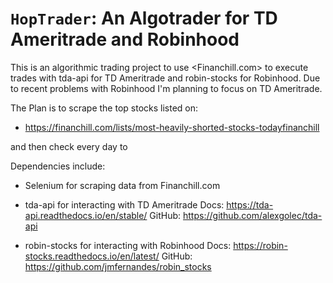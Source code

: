 ``HopTrader``: An Algotrader for TD Ameritrade and Robinhood
========================================
This is an algorithmic trading project to use <Financhill.com> to execute trades with tda-api for TD   Ameritrade and robin-stocks for Robinhood. Due to recent problems with Robinhood I'm planning to focus on TD Ameritrade.

The Plan is to scrape the top stocks listed on:
* https://financhill.com/lists/most-heavily-shorted-stocks-todayfinanchill

and then check every day to



Dependencies include:
* Selenium for scraping data from Financhill.com
* tda-api for interacting with TD Ameritrade
    Docs: <https://tda-api.readthedocs.io/en/stable/>
    GitHub: <https://github.com/alexgolec/tda-api>

* robin-stocks for interacting with Robinhood
    Docs: <https://robin-stocks.readthedocs.io/en/latest/>
    GitHub: <https://github.com/jmfernandes/robin_stocks>
